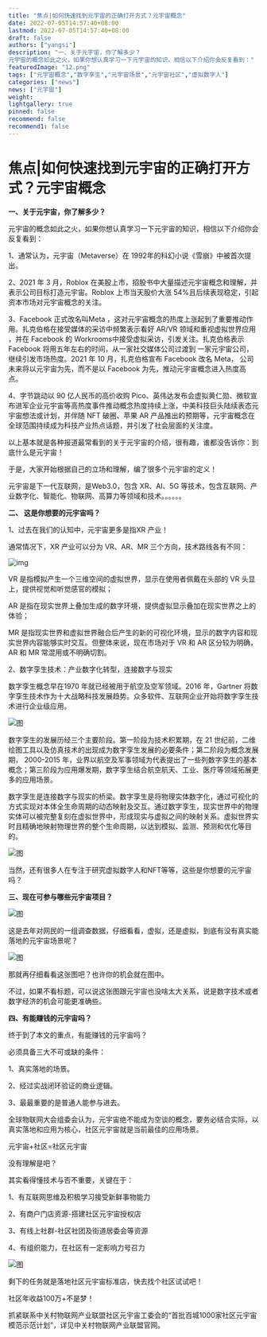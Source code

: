 ```yaml
---
title: "焦点|如何快速找到元宇宙的正确打开方式？元宇宙概念"
date: 2022-07-05T14:57:40+08:00
lastmod: 2022-07-05T14:57:40+08:00
draft: false
authors: ["yangsi"]
description: "一、关于元宇宙，你了解多少？
元宇宙的概念如此之火，如果你想认真学习一下元宇宙的知识，相信以下介绍你会反复看到："
featuredImage: "12.png"
tags: ["元宇宙概念","数字孪生","元宇宙场景","元宇宙社区","虚拟数字人"]
categories: ["news"]
news: ["元宇宙"]
weight: 
lightgallery: true
pinned: false
recommend: false
recommend1: false
---
```


# 焦点|如何快速找到元宇宙的正确打开方式？元宇宙概念

**一、关于元宇宙，你了解多少？**

元宇宙的概念如此之火，如果你想认真学习一下元宇宙的知识，相信以下介绍你会反复看到：

1、通常认为，元宇宙（Metaverse）在 1992年的科幻小说《雪崩》中被首次提出。

2、2021 年 3 月，Roblox 在美股上市，招股书中大量描述元宇宙概念和理解，并表示公司目标打造元宇宙。Roblox 上市当天股价大涨 54%且后续表现稳定，引起资本市场对元宇宙概念的关注。

3、Facebook 正式改名叫Meta ，这对元宇宙概念的热度上涨起到了重要推动作用。扎克伯格在接受媒体的采访中频繁表示看好 AR/VR 领域和重视虚拟世界应用 ，并在 Facebook 的 Workrooms中接受虚拟采访，引发关注。扎克伯格表示 Facebook 将用五年左右的时间，从一家社交媒体公司过渡到 一家元宇宙公司，继续引发市场热度。2021 年 10 月，扎克伯格宣布 Facebook 改名 Meta， 公司未来将以元宇宙为先，而不是以 Facebook 为先，推动元宇宙概念进入热度高点。

4、字节跳动以 90 亿人民币的高价收购 Pico、英伟达发布会虚拟黄仁勋、微软宣布进军企业元宇宙等高热度事件推动概念热度持续上涨，中美科技巨头陆续表态元宇宙想法或计划，并伴随 NFT 破圈、苹果 AR 产品推出的预期等，元宇宙概念在全球范围持续成为科技产业热点话题，并引发了社会层面的关注度。

以上基本就是各种报道最常看到的关于元宇宙的介绍，很有趣，谁都没告诉你：到底什么是元宇宙！

于是，大家开始根据自己的立场和理解，编了很多个元宇宙的定义！

元宇宙是下一代互联网，是Web3.0，包含 XR、AI、5G 等技术，包含互联网、产业数字化、智能化、物联网、高算力等领域和技术。。。。。。

**二、 这是你想要的元宇宙吗？**

1、过去在我们的认知中，元宇宙更多是指XR 产业！

通常情况下，XR 产业可以分为 VR、AR、MR 三个方向，技术路线各有不同：

![img](https://p4.itc.cn/images01/20220705/272bb35ed5674d15800f0e7785a648d2.png)

VR 是指模拟产生一个三维空间的虚拟世界，显示在使用者佩戴在头部的 VR 头显上，提供视觉和听觉感官的模拟；

AR 是指在现实世界上叠加生成的数字环境，提供虚拟显示叠加在现实世界之上的体验；

MR 是指现实世界和虚拟世界融合后产生的新的可视化环境，显示的数字内容和现实世界内容能够实时交互。但整体来说，现在市场对于 VR 和 AR 区分较为明确，AR 和 MR 常混用或不明确切割。

2、数字孪生技术：产业数字化转型，连接数字与现实

数字孪生概念早在1970 年就已经被用于航空及空军领域。2016 年，Gartner 将数字孪生技术作为十大战略科技发展趋势。众多软件、互联网企业开始将数字孪生技术进行企业级应用。

![图](https://p5.itc.cn/images01/20220705/9acefbdfd9e74d1ca779a80e2777fbe2.png)

数字孪生的发展历经三个主要阶段。第一阶段为技术积累期，在 21 世纪前，二维绘图工具以及仿真技术的出现成为数字孪生发展的必要条件；第二阶段为概念发展期， 2000-2015 年，业界以航空及军事领域为代表提出了一些列数字孪生的基本概念；第三阶段为应用爆发期，数字孪生结合航空航天、工业、医疗等领域拓展更多的应用场景。

数字孪生是连接数字与现实的桥梁。数字孪生是将物理实体数字化，通过可视化的方式实现对本体全生命周期的动态映射及交互。通过数字孪生，现实世界中的物理实体可以被完整复刻在虚拟世界中，形成现实与虚拟之间的映射关系。虚拟世界实时且精确地映射物理世界的整个生命周期，以达到模拟、监测、预测和优化等目的。

![图](https://p5.itc.cn/images01/20220705/f987ff0f23404a07a8aa4ebbd44c8b3b.png)

当然，还有很多人在专注于研究虚拟数字人和NFT等等，这些是你想要的元宇宙吗？

**三、现在可参与哪些元宇宙项目？**

![图](https://p6.itc.cn/images01/20220705/a9f4bc90deca4ac7b9a80f1cde93ecd9.png)

这是去年对网民的一组调查数据，仔细看看，虚拟，还是虚拟，到底有没有真实能落地的元宇宙场景呢？

![图](https://p5.itc.cn/images01/20220705/62e023043ff94580ad76ba7c0e410700.jpeg)

那就再仔细看看这张图吧？也许你的机会就在图中。

不过，如果不看标题，可以说这张图跟元宇宙也没啥太大关系，说是数字技术或者数字经济的机会可能更准确些。

**四、有能赚钱的元宇宙吗？**

终于到了本文的重点，有能赚钱的元宇宙吗？

必须具备三大不可或缺的条件：

1、真实落地的场景。

2、经过实战闭环验证的商业逻辑。

3、最最重要的是普通人能参与进去。

全球物联网大会组委会认为，元宇宙绝不能成为空谈的概念，要务必结合实际，以真实落地和应用为核心，社区元宇宙就是当前最佳的应用场景。

元宇宙+社区=社区元宇宙

没有理解是吧？

其实看得懂技术与否不重要，关键在于：

1、有互联网思维及积极学习接受新鲜事物能力

2、有商户门店资源-搭建社区元宇宙授权店

3、有线上社群-社区社团及街道居委会等资源

4、有组织能力，在社区有一定影响力号召力

![图](https://p9.itc.cn/images01/20220705/078b3df7911c413893c91a9219c97c1d.png)

剩下的任务就是落地社区元宇宙标准店，快去找个社区试试吧！

社区年收益100万+不是梦！

抓紧联系中关村物联网产业联盟社区元宇宙工委会的“首批百城1000家社区元宇宙模范示范计划”，详见中关村物联网产业联盟官网。